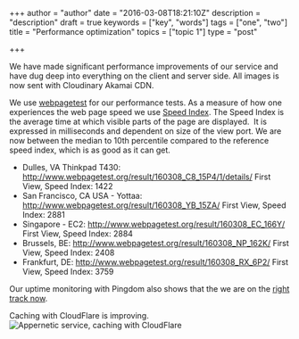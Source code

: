 +++
author = "author"
date = "2016-03-08T18:21:10Z"
description = "description"
draft = true
keywords = ["key", "words"]
tags = ["one", "two"]
title = "Performance optimization"
topics = ["topic 1"]
type = "post"

+++
We have made significant performance improvements of our service and have dug deep into everything on the client and server side. All images is now sent with Cloudinary Akamai CDN.

We use [webpagetest][1] for our performance tests. As a measure of how one experiences the web page speed we use [Speed Index][2]. The Speed Index is the average time at which visible parts of the page are displayed.  It is expressed in milliseconds and dependent on size of the view port. We are now between the median to 10th percentile compared to the reference speed index, which is as good as it can get.

 - Dulles, VA Thinkpad T430: http://www.webpagetest.org/result/160308_C8_15P4/1/details/  First View, Speed Index: 1422
 - San Francisco, CA USA - Yottaa:  http://www.webpagetest.org/result/160308_YB_15ZA/  First View, Speed Index: 2881
 - Singapore - EC2: http://www.webpagetest.org/result/160308_EC_166Y/  First View, Speed Index: 2884
 - Brussels, BE: http://www.webpagetest.org/result/160308_NP_162K/ First View, Speed Index: 2408
 - Frankfurt, DE: http://www.webpagetest.org/result/160308_RX_6P2/  First View, Speed Index: 3759

Our uptime monitoring with Pingdom also shows that the we are on the [right track now][3]. 

Caching with CloudFlare is improving. 
![Appernetic service, caching with CloudFlare][4]



  [1]: http://www.webpagetest.org
  [2]: https://sites.google.com/a/webpagetest.org/docs/using-webpagetest/metrics/speed-index
  [3]: http://stats.pingdom.com/r7vt9tv6brq8/2014082
  [4]: https://res.cloudinary.com/appernetic/v1457461947/hzs05zxjzr8otv2nrvka

